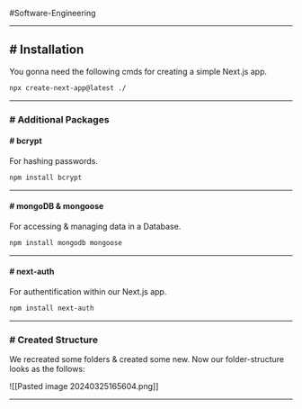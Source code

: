#Software-Engineering 

---
## # Installation

You gonna need the following cmds for creating a simple Next.js app.

```bash
npx create-next-app@latest ./
```

---
### # Additional Packages

#### # bcrypt

For hashing passwords.

```bash
npm install bcrypt
```

---
#### # mongoDB & mongoose

For accessing & managing data in a Database.

```bash
npm install mongodb mongoose
```

---
#### # next-auth

For authentification within our Next.js app.

```bash
npm install next-auth
```

---
### # Created Structure

We recreated some folders & created some new.
Now our folder-structure looks as the follows:

![[Pasted image 20240325165604.png]]

---
